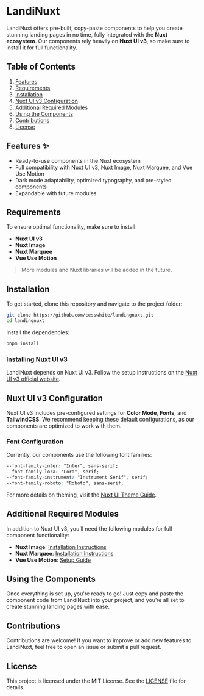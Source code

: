 # LandiNuxt

LandiNuxt offers pre-built, copy-paste components to help you create stunning landing pages in no time, fully integrated with the **Nuxt ecosystem**. Our components rely heavily on **Nuxt UI v3**, so make sure to install it for full functionality.

## Table of Contents

1. [Features](#features)
2. [Requirements](#requirements)
3. [Installation](#installation)
4. [Nuxt UI v3 Configuration](#nuxt-ui-v3-configuration)
5. [Additional Required Modules](#additional-required-modules)
6. [Using the Components](#using-the-components)
7. [Contributions](#contributions)
8. [License](#license)

## Features ✨

- Ready-to-use components in the Nuxt ecosystem
- Full compatibility with Nuxt UI v3, Nuxt Image, Nuxt Marquee, and Vue Use Motion
- Dark mode adaptability, optimized typography, and pre-styled components
- Expandable with future modules

## Requirements

To ensure optimal functionality, make sure to install:

- **Nuxt UI v3**
- **Nuxt Image**
- **Nuxt Marquee**
- **Vue Use Motion**

> More modules and Nuxt libraries will be added in the future.

## Installation

To get started, clone this repository and navigate to the project folder:

```bash
git clone https://github.com/cesswhite/landingnuxt.git
cd landingnuxt
```

Install the dependencies:

```bash
pnpm install
```

### Installing Nuxt UI v3

LandiNuxt depends on Nuxt UI v3. Follow the setup instructions on the [Nuxt UI v3 official website](https://ui3.nuxt.dev/getting-started/installation).

## Nuxt UI v3 Configuration

Nuxt UI v3 includes pre-configured settings for **Color Mode**, **Fonts**, and **TailwindCSS**. We recommend keeping these default configurations, as our components are optimized to work with them.

### Font Configuration

Currently, our components use the following font families:

```css
--font-family-inter: "Inter", sans-serif;
--font-family-lora: "Lora", serif;
--font-family-instrument: "Instrument Serif", serif;
--font-family-roboto: "Roboto", sans-serif;
```

For more details on theming, visit the [Nuxt UI Theme Guide](https://ui3.nuxt.dev/getting-started/theme).

## Additional Required Modules

In addition to Nuxt UI v3, you’ll need the following modules for full component functionality:

- **Nuxt Image**: [Installation Instructions](https://image.nuxt.com/get-started/installation)
- **Nuxt Marquee**: [Installation Instructions](https://hanzydev.github.io/nuxt-marquee/)
- **Vue Use Motion**: [Setup Guide](https://motion.vueuse.org/getting-started/nuxt)

## Using the Components

Once everything is set up, you're ready to go! Just copy and paste the component code from LandiNuxt into your project, and you’re all set to create stunning landing pages with ease.

## Contributions

Contributions are welcome! If you want to improve or add new features to LandiNuxt, feel free to open an issue or submit a pull request.

## License

This project is licensed under the MIT License. See the [LICENSE](LICENSE) file for details.
